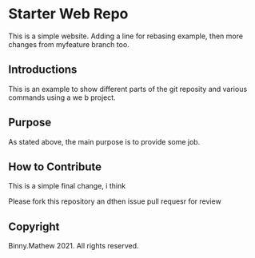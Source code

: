 # Starter Web Repo

This is a simple website. Adding a line for rebasing example, then more changes from myfeature branch too.
## Introductions

This is an example to show different parts of the git reposity and various commands using a we b project.
## Purpose

As stated above, the main purpose is to provide some job.
## How to Contribute

This is a simple final change, i think

Please fork this repository an dthen issue pull requesr for review
## Copyright

Binny.Mathew 2021. All rights reserved.